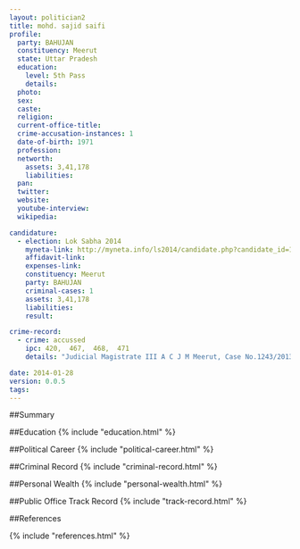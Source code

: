 ```yaml
---
layout: politician2
title: mohd. sajid saifi
profile: 
  party: BAHUJAN
  constituency: Meerut
  state: Uttar Pradesh
  education: 
    level: 5th Pass
    details: 
  photo: 
  sex: 
  caste: 
  religion: 
  current-office-title: 
  crime-accusation-instances: 1
  date-of-birth: 1971
  profession: 
  networth: 
    assets: 3,41,178
    liabilities: 
  pan: 
  twitter: 
  website: 
  youtube-interview: 
  wikipedia: 

candidature: 
  - election: Lok Sabha 2014
    myneta-link: http://myneta.info/ls2014/candidate.php?candidate_id=1632
    affidavit-link: 
    expenses-link: 
    constituency: Meerut 
    party: BAHUJAN
    criminal-cases: 1
    assets: 3,41,178
    liabilities: 
    result:  

crime-record: 
  - crime: accussed
    ipc: 420,  467,  468,  471
    details: "Judicial Magistrate III A C J M Meerut, Case No.1243/2013, Crime No.312/2001, 20 Trend Act Thana Tisari Gate" 

date: 2014-01-28
version: 0.0.5
tags: 
---
```

##Summary


##Education
{% include "education.html" %}


##Political Career
{% include "political-career.html" %}


##Criminal Record
{% include "criminal-record.html" %}


##Personal Wealth
{% include "personal-wealth.html" %}


##Public Office Track Record
{% include "track-record.html" %}


##References


{% include "references.html" %}